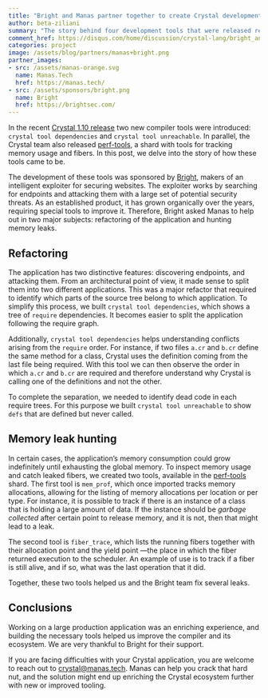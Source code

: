 ```yaml
---
title: "Bright and Manas partner together to create Crystal development tools"
author: beta-ziliani
summary: "The story behind four development tools that were released recently"
comment_href: https://disqus.com/home/discussion/crystal-lang/bright_and_manas_partner_together_to_create_crystal_development_tools_37/
categories: project
image: /assets/blog/partners/manas+bright.png
partner_images:
- src: /assets/manas-orange.svg
  name: Manas.Tech
  href: https://manas.tech/
- src: /assets/sponsors/bright.png
  name: Bright
  href: https://brightsec.com/
---
```


In the recent [Crystal 1.10 release](/2023/10/09/1.10.0-released/) two new compiler tools were introduced: `crystal tool dependencies` and `crystal tool unreachable`. In parallel, the Crystal team also released [perf-tools](https://github.com/crystal-lang/perf-tools), a shard with tools for tracking memory usage and fibers. In this post, we delve into the story of how these tools came to be.

The development of these tools was sponsored by [Bright](https://brightsec.com/), makers of an intelligent exploiter for securing websites. The exploiter works by searching for endpoints and attacking them with a large set of potential security threats. As an established product, it has grown organically over the years, requiring special tools to improve it. Therefore, Bright asked Manas to help out in two major subjects: refactoring of the application and hunting memory leaks.

## Refactoring

The application has two distinctive features: discovering endpoints, and attacking them. From an architectural point of view, it made sense to split them into two different applications. This was a major refactor that required to identify which parts of the source tree belong to which application.
To simplify this process, we built `crystal tool dependencies`, which shows a tree of `require` dependencies. It becomes easier to split the application following the require graph.

Additionally, `crystal tool dependencies` helps understanding conflicts arising from the `require` order. For instance, if two files `a.cr` and `b.cr` define the same method for a class, Crystal uses the definition coming from the last file being required. With this tool we can then observe the order in which `a.cr` and `b.cr` are required and therefore understand why Crystal is calling one of the definitions and not the other.

To complete the separation, we needed to identify dead code in each require trees. For this purpose we built `crystal tool unreachable` to show `defs` that are defined but never called.

## Memory leak hunting

In certain cases, the application’s memory consumption could grow indefinitely until exhausting the global memory. To inspect memory usage and catch leaked fibers, we created two tools, available in the [perf-tools](https://github.com/crystal-lang/perf-tools) shard. The first tool is `mem_prof`, which once imported tracks memory allocations, allowing for the listing of memory allocations per location or per type. For instance, it is possible to track if there is an instance of a class that is holding a large amount of data. If the instance should be _garbage collected_ after certain point to release memory, and it is not, then that might lead to a leak.

The second tool is `fiber_trace`, which lists the running fibers together with their allocation point and the yield point —the place in which the fiber returned execution to the scheduler. An example of use is to track if a fiber is still alive, and if so, what was the last operation that it did.

Together, these two tools helped us and the Bright team fix several leaks.

## Conclusions

Working on a large production application was an enriching experience, and building the necessary tools helped us improve the compiler and its ecosystem. We are very thankful to Bright for their support.

If you are facing difficulties with your Crystal application, you are welcome to reach out to [crystal@manas.tech](mailto:crystal@manas.tech).
Manas can help you crack that hard nut, and the solution might end up enriching the Crystal ecosystem further with new or improved tooling.
